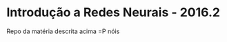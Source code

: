 Introdução a Redes Neurais - 2016.2
===================================
Repo da matéria descrita acima =P
nóis
